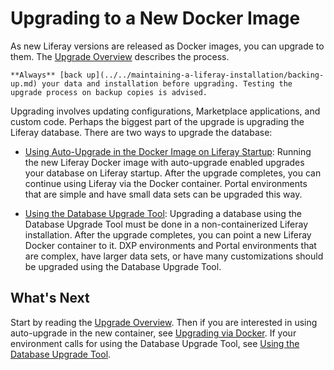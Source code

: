 # Upgrading to a New Docker Image

As new Liferay versions are released as Docker images, you can upgrade to them. The [Upgrade Overview](../../upgrading-liferay/upgrade-basics/upgrade-overview.md) describes the process.

```{important}
**Always** [back up](../../maintaining-a-liferay-installation/backing-up.md) your data and installation before upgrading. Testing the upgrade process on backup copies is advised.
```

Upgrading involves updating configurations, Marketplace applications, and custom code. Perhaps the biggest part of the upgrade is upgrading the Liferay database. There are two ways to upgrade the database:

* [Using Auto-Upgrade in the Docker Image on Liferay Startup](../../upgrading-liferay/upgrade-basics/upgrading-via-docker.md): Running the new Liferay Docker image with auto-upgrade enabled upgrades your database on Liferay startup. After the upgrade completes, you can continue using Liferay via the Docker container. Portal environments that are simple and have small data sets can be upgraded this way.

* [Using the Database Upgrade Tool](../../upgrading-liferay/upgrade-basics/using-the-database-upgrade-tool.md): Upgrading a database using the Database Upgrade Tool must be done in a non-containerized Liferay installation. After the upgrade completes, you can point a new Liferay Docker container to it. DXP environments and Portal environments that are complex, have larger data sets, or have many customizations should be upgraded using the Database Upgrade Tool.

## What's Next

Start by reading the [Upgrade Overview](../../upgrading-liferay/upgrade-basics/upgrade-overview.md). Then if you are interested in using auto-upgrade in the new container, see [Upgrading via Docker](../../upgrading-liferay/upgrade-basics/upgrading-via-docker.md). If your environment calls for using the Database Upgrade Tool, see [Using the Database Upgrade Tool](../../upgrading-liferay/upgrade-basics/using-the-database-upgrade-tool.md).
